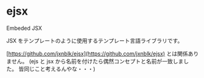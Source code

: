 # ejsx
Embeded JSX

JSX をテンプレートのように使用するテンプレート言語ライブラリです。

[https://github.com/jxnblk/ejsx](https://github.com/jxnblk/ejsx) とは関係ありません。
(ejs と jsx から名前を付けたら偶然コンセプトと名前が一致しました。 皆同じこと考えるんやな・・・)
